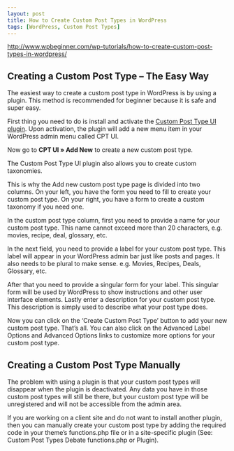 ```yaml
---
layout: post
title: How to Create Custom Post Types in WordPress
tags: [WordPress, Custom Post Types]
---
```

<a target="_blank" href="http://www.wpbeginner.com/wp-tutorials/how-to-create-custom-post-types-in-wordpress/">http://www.wpbeginner.com/wp-tutorials/how-to-create-custom-post-types-in-wordpress/</a>

## Creating a Custom Post Type – The Easy Way

The easiest way to create a custom post type in WordPress is by using a plugin. This method is recommended for beginner because it is safe and super easy.

First thing you need to do is install and activate the  <a href="https://wordpress.org/plugins/custom-post-type-ui/">Custom Post Type UI plugin</a>. Upon activation, the plugin will add a new menu item in your WordPress admin menu called CPT UI.

Now go to <b>CPT UI » Add New</b> to create a new custom post type.

The Custom Post Type UI plugin also allows you to create custom taxonomies.

This is why the Add new custom post type page is divided into two columns. On your left, you have the form you need to fill to create your custom post type. On your right, you have a form to create a custom taxonomy if you need one.

In the custom post type column, first you need to provide a name for your custom post type. This name cannot exceed more than 20 characters, e.g. movies, recipe, deal, glossary, etc.

In the next field, you need to provide a label for your custom post type. This label will appear in your WordPress admin bar just like posts and pages. It also needs to be plural to make sense. e.g. Movies, Recipes, Deals, Glossary, etc.

After that you need to provide a singular form for your label. This singular form will be used by WordPress to show instructions and other user interface elements.
Lastly enter a description for your custom post type. This description is simply used to describe what your post type does.

Now you can click on the ‘Create Custom Post Type’ button to add your new custom post type. That’s all.
You can also click on the Advanced Label Options and Advanced Options links to customize more options for your custom post type.

## Creating a Custom Post Type Manually

The problem with using a plugin is that your custom post types will disappear when the plugin is deactivated. Any data you have in those custom post types will still be there, but your custom post type will be unregistered and will not be accessible from the admin area.

If you are working on a client site and do not want to install another plugin, then you can manually create your custom post type by adding the required code in your theme’s functions.php file or in a site-specific plugin (See: Custom Post Types Debate functions.php or Plugin).